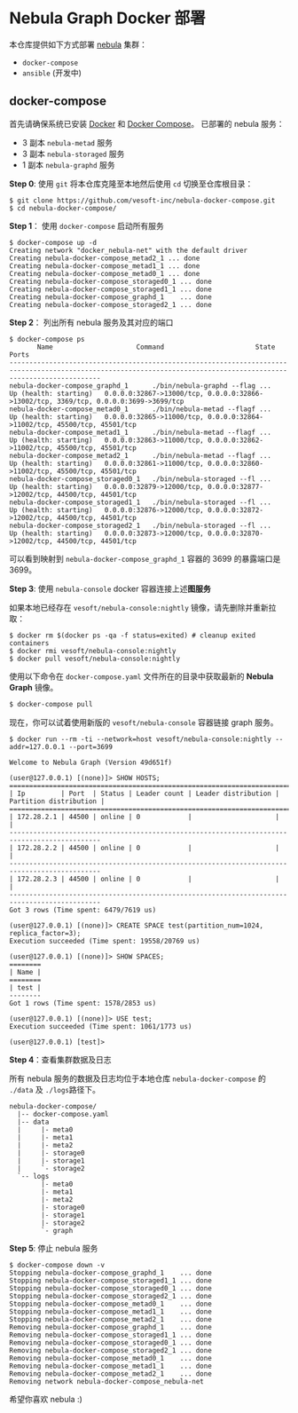 # Nebula Graph Docker 部署

本仓库提供如下方式部署 [nebula](https://github.com/vesoft-inc/nebula) 集群：

- `docker-compose`
- `ansible` (开发中)

## docker-compose

首先请确保系统已安装 [Docker](https://docs.docker.com/install/) 和 [Docker Compose](https://docs.docker.com/compose/install/)。
已部署的 nebula 服务：

- 3 副本 `nebula-metad` 服务
- 3 副本 `nebula-storaged` 服务
- 1 副本 `nebula-graphd` 服务

**Step 0**: 使用 `git` 将本仓库克隆至本地然后使用 `cd` 切换至仓库根目录：

```shell
$ git clone https://github.com/vesoft-inc/nebula-docker-compose.git
$ cd nebula-docker-compose/
```

**Step 1**： 使用 `docker-compose` 启动所有服务

```shell
$ docker-compose up -d
Creating network "docker_nebula-net" with the default driver
Creating nebula-docker-compose_metad2_1 ... done
Creating nebula-docker-compose_metad1_1 ... done
Creating nebula-docker-compose_metad0_1 ... done
Creating nebula-docker-compose_storaged0_1 ... done
Creating nebula-docker-compose_storaged1_1 ... done
Creating nebula-docker-compose_graphd_1    ... done
Creating nebula-docker-compose_storaged2_1 ... done
```

**Step 2**： 列出所有 nebula 服务及其对应的端口

``` shell
$ docker-compose ps
       Name                     Command                       State                                                   Ports
-------------------------------------------------------------------------------------------------------------------------------------------------------------------
nebula-docker-compose_graphd_1      ./bin/nebula-graphd --flag ...   Up (health: starting)   0.0.0.0:32867->13000/tcp, 0.0.0.0:32866->13002/tcp, 3369/tcp, 0.0.0.0:3699->3699/tcp
nebula-docker-compose_metad0_1      ./bin/nebula-metad --flagf ...   Up (health: starting)   0.0.0.0:32865->11000/tcp, 0.0.0.0:32864->11002/tcp, 45500/tcp, 45501/tcp
nebula-docker-compose_metad1_1      ./bin/nebula-metad --flagf ...   Up (health: starting)   0.0.0.0:32863->11000/tcp, 0.0.0.0:32862->11002/tcp, 45500/tcp, 45501/tcp
nebula-docker-compose_metad2_1      ./bin/nebula-metad --flagf ...   Up (health: starting)   0.0.0.0:32861->11000/tcp, 0.0.0.0:32860->11002/tcp, 45500/tcp, 45501/tcp
nebula-docker-compose_storaged0_1   ./bin/nebula-storaged --fl ...   Up (health: starting)   0.0.0.0:32879->12000/tcp, 0.0.0.0:32877->12002/tcp, 44500/tcp, 44501/tcp
nebula-docker-compose_storaged1_1   ./bin/nebula-storaged --fl ...   Up (health: starting)   0.0.0.0:32876->12000/tcp, 0.0.0.0:32872->12002/tcp, 44500/tcp, 44501/tcp
nebula-docker-compose_storaged2_1   ./bin/nebula-storaged --fl ...   Up (health: starting)   0.0.0.0:32873->12000/tcp, 0.0.0.0:32870->12002/tcp, 44500/tcp, 44501/tcp
```

可以看到映射到 `nebula-docker-compose_graphd_1` 容器的 3699 的暴露端口是 3699。

**Step 3**: 使用 `nebula-console` docker 容器连接上述**图服务**

如果本地已经存在 `vesoft/nebula-console:nightly` 镜像，请先删除并重新拉取：

```shell
$ docker rm $(docker ps -qa -f status=exited) # cleanup exited containers
$ docker rmi vesoft/nebula-console:nightly
$ docker pull vesoft/nebula-console:nightly
```

使用以下命令在 `docker-compose.yaml` 文件所在的目录中获取最新的 **Nebula Graph** 镜像。

```bash
$ docker-compose pull
```

现在，你可以试着使用新版的 `vesoft/nebula-console` 容器链接 graph 服务。

``` shell
$ docker run --rm -ti --network=host vesoft/nebula-console:nightly --addr=127.0.0.1 --port=3699

Welcome to Nebula Graph (Version 49d651f)

(user@127.0.0.1) [(none)]> SHOW HOSTS;
=============================================================================================
| Ip         | Port  | Status | Leader count | Leader distribution | Partition distribution |
=============================================================================================
| 172.28.2.1 | 44500 | online | 0            |                     |                        |
---------------------------------------------------------------------------------------------
| 172.28.2.2 | 44500 | online | 0            |                     |                        |
---------------------------------------------------------------------------------------------
| 172.28.2.3 | 44500 | online | 0            |                     |                        |
---------------------------------------------------------------------------------------------
Got 3 rows (Time spent: 6479/7619 us)

(user@127.0.0.1) [(none)]> CREATE SPACE test(partition_num=1024, replica_factor=3);
Execution succeeded (Time spent: 19558/20769 us)

(user@127.0.0.1) [(none)]> SHOW SPACES;
========
| Name |
========
| test |
--------
Got 1 rows (Time spent: 1578/2853 us)

(user@127.0.0.1) [(none)]> USE test;
Execution succeeded (Time spent: 1061/1773 us)

(user@127.0.0.1) [test]>
```

**Step 4**：查看集群数据及日志

所有 nebula 服务的数据及日志均位于本地仓库 `nebula-docker-compose` 的  `./data` 及 `./logs`路径下。

```text
nebula-docker-compose/
  |-- docker-compose.yaml
  |-- data
  |     |- meta0
  |     |- meta1
  |     |- meta2
  |     |- storage0
  |     |- storage1
  |     `- storage2
  `-- logs
        |- meta0
        |- meta1
        |- meta2
        |- storage0
        |- storage1
        |- storage2
        `- graph
```

**Step 5**: 停止 nebula 服务

```shell
$ docker-compose down -v
Stopping nebula-docker-compose_graphd_1    ... done
Stopping nebula-docker-compose_storaged1_1 ... done
Stopping nebula-docker-compose_storaged0_1 ... done
Stopping nebula-docker-compose_storaged2_1 ... done
Stopping nebula-docker-compose_metad0_1    ... done
Stopping nebula-docker-compose_metad1_1    ... done
Stopping nebula-docker-compose_metad2_1    ... done
Removing nebula-docker-compose_graphd_1    ... done
Removing nebula-docker-compose_storaged1_1 ... done
Removing nebula-docker-compose_storaged0_1 ... done
Removing nebula-docker-compose_storaged2_1 ... done
Removing nebula-docker-compose_metad0_1    ... done
Removing nebula-docker-compose_metad1_1    ... done
Removing nebula-docker-compose_metad2_1    ... done
Removing network nebula-docker-compose_nebula-net
```

希望你喜欢 nebula :)
